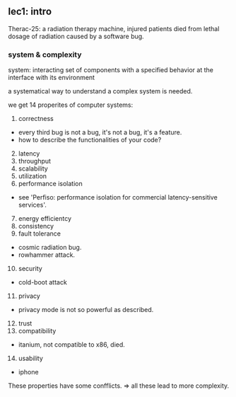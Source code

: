 ## lec1: intro
Therac-25: a radiation therapy machine, injured patients died from lethal dosage of radiation caused by a software bug.

### system & complexity
system: interacting set of components with a specified behavior at the interface with its environment

a systematical way to understand a complex system is needed.

we get 14 properites of computer systems:
1. correctness
- every third bug is not a bug, it's not a bug, it's a feature.
- how to describe the functionalities of your code?
2. latency
3. throughput
4. scalability
5. utilization
6. performance isolation
- see 'Perfiso: performance isolation for commercial latency-sensitive services'.
7. energy efficientcy
8. consistency
9. fault tolerance
- cosmic radiation bug.
- rowhammer attack.
10. security
- cold-boot attack
11. privacy
- privacy mode is not so powerful as described.
12. trust
13. compatibility
- itanium, not compatible to x86, died.
14. usability
- iphone

These properties have some confflicts. => all these lead to more complexity.